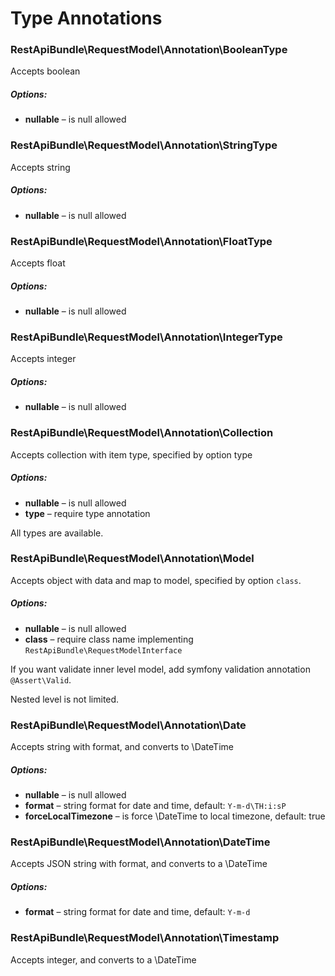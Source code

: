 # Type Annotations

### RestApiBundle\RequestModel\Annotation\BooleanType
Accepts boolean

##### Options:
 * **nullable** – is null allowed

### RestApiBundle\RequestModel\Annotation\StringType
Accepts string

##### Options:
 * **nullable** – is null allowed

### RestApiBundle\RequestModel\Annotation\FloatType
Accepts float

##### Options:
 * **nullable** – is null allowed

### RestApiBundle\RequestModel\Annotation\IntegerType
Accepts integer

##### Options:
 * **nullable** – is null allowed

### RestApiBundle\RequestModel\Annotation\Collection
Accepts collection with item type, specified by option type

##### Options:
 * **nullable** – is null allowed
 * **type** – require type annotation
 
All types are available.

### RestApiBundle\RequestModel\Annotation\Model
Accepts object with data and map to model, specified by option `class`.

##### Options:
 * **nullable** – is null allowed
 * **class** – require class name implementing `RestApiBundle\RequestModelInterface`

If you want validate inner level model, add symfony validation annotation `@Assert\Valid`.

Nested level is not limited.

### RestApiBundle\RequestModel\Annotation\Date
Accepts string with format, and converts to \DateTime

##### Options:
 * **nullable** – is null allowed
 * **format** – string format for date and time, default: `Y-m-d\TH:i:sP`
 * **forceLocalTimezone** – is force \DateTime to local timezone, default: true

### RestApiBundle\RequestModel\Annotation\DateTime
Accepts JSON string with format, and converts to a \DateTime

##### Options:
 * **format** – string format for date and time, default: `Y-m-d`

### RestApiBundle\RequestModel\Annotation\Timestamp
Accepts integer, and converts to a \DateTime
